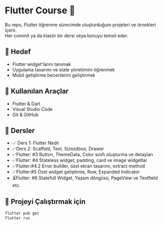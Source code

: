 # Flutter Course 🚀

Bu repo, Flutter öğrenme sürecimde oluşturduğum projeleri ve örnekleri içerir.  
Her commit ya da klasör bir dersi veya konuyu temsil eder.

## 🎯 Hedef
- Flutter widget'larını tanımak
- Uygulama tasarımı ve state yönetimini öğrenmek
- Mobil geliştirme becerilerini geliştirmek

## 🧰 Kullanılan Araçlar
- Flutter & Dart
- Visual Studio Code
- Git & GitHub

## 📌 Dersler
- ✅ Ders 1: Flutter Nedir
- ✅Ders 2:  Scaffold, Text, Sizezdbox, Drawer
- ✅Flutter: #3 Button, ThemeData, Color sınıfı oluşturma ve detayları
- ✅Flutter: #4 Stateless widget, padding, card ve image widgetlar
- ✅Flutter:#4.2 Error builder, özel ekran tasarımı, extract method
- ✅Flutter:#5 Özel widget geliştirme, Row, Expanded Indicator
- ⏳Flutter: #6 Statefull Widget, Yaşam döngüsü, PageView ve Textfield etc.

## 🚀 Projeyi Çalıştırmak için
```bash
flutter pub get
flutter run
```
